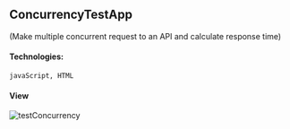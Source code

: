 ## ConcurrencyTestApp
(Make multiple concurrent request to an API and calculate response time)
#### Technologies:
	javaScript, HTML
 #### View
![testConcurrency](https://github.com/shafayetbhuyan/ConcurentReqApp/assets/113931955/11af88b5-5cdc-4015-baab-2d46850bf37f)
